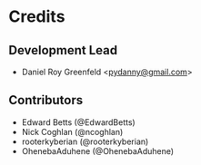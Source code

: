 # Credits

## Development Lead

  - Daniel Roy Greenfeld \<<pydanny@gmail.com>\>

## Contributors

  - Edward Betts (@EdwardBetts)
  - Nick Coghlan (@ncoghlan)
  - rooterkyberian (@rooterkyberian)
  - OhenebaAduhene (@OhenebaAduhene)

